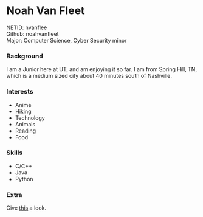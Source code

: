 # Noah Van Fleet
NETID: nvanflee  
Github: noahvanfleet  
Major: Computer Science, Cyber Security minor

### Background
I am a Junior here at UT, and am enjoying it so far. I am from Spring Hill, TN, which is a medium sized city about 40 minutes south of Nashville.

### Interests
- Anime
- Hiking
- Technology
- Animals
- Reading
- Food

### Skills
- C/C++
- Java
- Python

### Extra
Give [this](https://www.youtube.com/watch?v=dQw4w9WgXcQ) a look.